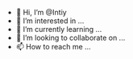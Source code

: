 - 👋 Hi, I’m @Intiy
- 👀 I’m interested in ...
- 🌱 I’m currently learning ...
- 💞️ I’m looking to collaborate on ...
- 📫 How to reach me ...

<!---
Intiy/Intiy is a ✨ special ✨ repository because its `README.md` (this file) appears on your GitHub profile.
You can click the Preview link to take a look at your changes.
--->
